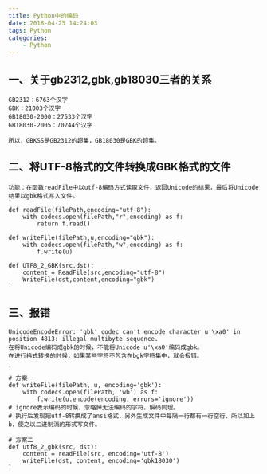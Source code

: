```yaml
---
title: Python中的编码
date: 2018-04-25 14:24:03
tags: Python
categories:
	- Python
---
```

## 一、关于gb2312,gbk,gb18030三者的关系
	
	GB2312：6763个汉字
	GBK：21003个汉字
	GB18030-2000：27533个汉字
	GB18030-2005：70244个汉字
	
	所以，GBKSS是GB2312的超集，GB18030是GBK的超集。
## 二、将UTF-8格式的文件转换成GBK格式的文件
	功能：在函数readFile中以utf-8编码方式读取文件，返回Unicode的结果，最后将Unicode结果以gbk格式写入文件。
	`
	def readFile(filePath,encoding="utf-8"):
	    with codecs.open(filePath,"r",encoding) as f:
	        return f.read()
 
	def writeFile(filePath,u,encoding="gbk"):
	    with codecs.open(filePath,"w",encoding) as f:
	        f.write(u)
 
	def UTF8_2_GBK(src,dst):
	    content = ReadFile(src,encoding="utf-8")
	    WriteFile(dst,content,encoding="gbk")
	`
## 三、报错
	
	UnicodeEncodeError: 'gbk' codec can't encode character u'\xa0' in position 4813: illegal multibyte sequence.
	在将Unicode编码成gbk的时候，不能将Unicode u'\xa0'编码成gbk。
	在进行格式转换的时候，如果某些字符不包含在bgk字符集中，就会报错。
	
	`
	# 方案一
	def writeFile(filePath, u, encoding='gbk'):
	    with codecs.open(filePath, 'wb') as f:
	        f.write(u.encode(encoding, errors='ignore')) 
	# ignore表示编码的时候，忽略掉无法编码的字符，解码同理。
	# 执行后发现把utf-8转换成了ansi格式，另外生成文件中每隔一行都有一行空行，所以加上b，使之以二进制流的形式写文件。

	# 方案二
	def utf8_2_gbk(src, dst):
	    content = readFile(src, encoding='utf-8')
	    writeFile(dst, content, encoding='gbk18030')
	`
	